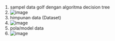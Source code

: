 1. sampel data golf dengan algoritma decision tree
2. ![image](https://user-images.githubusercontent.com/115071563/197743026-0365748e-cf09-48e6-b394-a7d4fbc7170c.png)
2. himpunan data (Dataset)
3. ![image](https://user-images.githubusercontent.com/115071563/197743646-f8ca1551-c812-4305-a100-2917befaed4e.png)
4. pola/model data
5. ![image](https://user-images.githubusercontent.com/115071563/197743794-c7c83d1b-9ea7-43df-aef9-4f4e62b0496a.png)
